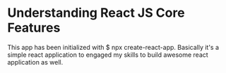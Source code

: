 # Understanding React JS Core Features

This app has been initialized with $ npx create-react-app. Basically it's a simple react application to engaged my skills to build awesome react application as well.